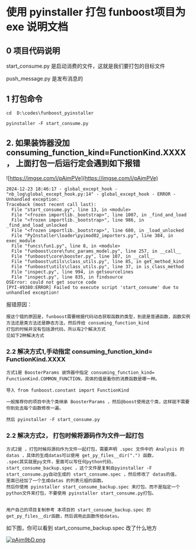 

#  使用 pyinstaller 打包 funboost项目为exe 说明文档

## 0 项目代码说明

start_consume.py 是启动消费的文件，这就是我们要打包的目标文件

push_message.py 是发布消息的

## 1 打包命令 

```
cd  D:\codes\funboost_pyinstaller

pyinstaller -F start_consume.py

```


## 2. 如果装饰器没加 consuming_function_kind=FunctionKind.XXXX， 上面打包一后运行定会遇到如下报错

[//]: # (![img.png]&#40;img.png&#41;)

![https://imgse.com/i/pAjmPVe](https://imgse.com/i/pAjmPVe)

```
2024-12-23 18:46:17 - global_except_hook - "nb_log\global_except_hook.py:14" - global_except_hook - ERROR - Unhandled exception:
Traceback (most recent call last):
  File "start_consume.py", line 13, in <module>
  File "<frozen importlib._bootstrap>", line 1007, in _find_and_load
  File "<frozen importlib._bootstrap>", line 986, in _find_and_load_unlocked
  File "<frozen importlib._bootstrap>", line 680, in _load_unlocked
  File "PyInstaller\loader\pyimod02_importers.py", line 384, in exec_module
  File "funcs\fun1.py", line 8, in <module>
  File "funboost\core\func_params_model.py", line 257, in __call__
  File "funboost\core\booster.py", line 107, in __call__
  File "funboost\utils\class_utils.py", line 85, in get_method_kind
  File "funboost\utils\class_utils.py", line 37, in is_class_method
  File "inspect.py", line 994, in getsourcelines
  File "inspect.py", line 835, in findsource
OSError: could not get source code
[PYI-49380:ERROR] Failed to execute script 'start_consume' due to unhandled exception!
```

报错原因：
```
报这个错的原因是，funboost需要根据代码动态获取函数的类型，到底是普通函数，函数实例方法还是类方法还是静态方法，然后传给 consuming_function_kind
打包的时候并没有包括源代码，所以有2个解决方式
见如下2种解决方式
```

### 2.2 解决方式1,手动指定  consuming_function_kind= FunctionKind.XXXX

```
方式1是 BoosterParams 装饰器中指定 consuming_function_kind= FunctionKind.COMMON_FUNCTION，具体的值是看你的消费函数是哪一种。

导入 from funboost.constant import FunctionKind

一般推荐你的项目中洗个类继承 BoosterParams ，然后@boost使用这个类，这样就不需要你到处去每个函数修改一遍。

然后 pyinstaller -F start_consume.py
```

### 2.2 解决方式2， 打包时候将源码作为文件一起打包

```
方式2是 ，打包时候将源码作为文件一起打包，需要声明 .spec 文件中的 Analysis 的 datas ，具体的生成datas可以使用 get_py_files__dir(".") 函数， 
.spec其实就是py文件，里面可以写任何python代码，
start_consume_backup.spec ，这个文件是复制自pyinstaller -F start_consume.py自动生成的 start_consume.spec ，然后修改了 datas的值，
里面已经加了一个生成datas 的列表元祖的函数。
然后你使用 pyinstaller start_consume_backup.spec 来打包，而不是指定一个python文件来打包，不要使用 pyinstaller start_consume.py打包。


用户自己的项目复制参考 本项目的 start_consume_backup.spec 的 get_py_files__dir函数，然后调用此函数传给datas。
```

如下图，你可以看到 start_consume_backup.spec 改了什么地方

[//]: # (![img_1.png]&#40;img_1.png&#41;)

[![pAjm9bD.png](https://s21.ax1x.com/2024/12/24/pAjm9bD.png)](https://imgse.com/i/pAjm9bD)
